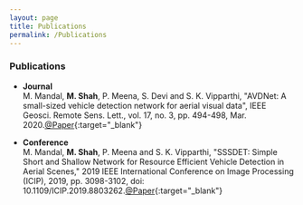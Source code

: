 ```yaml
---
layout: page
title: Publications
permalink: /Publications
---
```


### Publications

- __Journal__<br>
M. Mandal, __M. Shah__, P. Meena, S. Devi and S. K. Vipparthi, "AVDNet: A small-sized vehicle detection network for aerial visual data", IEEE Geosci. Remote Sens. Lett., vol. 17, no. 3, pp. 494-498, Mar. 2020.[@Paper](https://ieeexplore.ieee.org/document/8755462){:target="_blank"}

- __Conference__<br>
M. Mandal, __M. Shah__, P. Meena and S. K. Vipparthi, "SSSDET: Simple Short and Shallow Network for Resource Efficient Vehicle Detection in Aerial Scenes," 2019 IEEE International Conference on Image Processing (ICIP), 2019, pp. 3098-3102, doi: 10.1109/ICIP.2019.8803262.[@Paper](https://ieeexplore.ieee.org/document/8803262){:target="_blank"}

